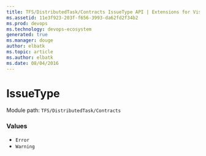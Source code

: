 ```yaml
---
title: TFS/DistributedTask/Contracts IssueType API | Extensions for Visual Studio Team Services
ms.assetid: 11e3f923-203f-f656-3993-da62fd2f34b2
ms.prod: devops
ms.technology: devops-ecosystem
generated: true
ms.manager: douge
author: elbatk
ms.topic: article
ms.author: elbatk
ms.date: 08/04/2016
---
```


# IssueType

Module path: `TFS/DistributedTask/Contracts`

### Values

* `Error` 
* `Warning` 
